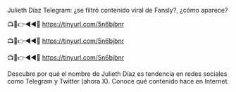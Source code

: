 Julieth Díaz Telegram: ¿se filtró contenido viral de Fansly?, ¿cómo aparece?

📺📱👉◄◄🔴  https://tinyurl.com/5n6bjbnr

📺📱👉◄◄🔴  https://tinyurl.com/5n6bjbnr

📺📱👉◄◄🔴  https://tinyurl.com/5n6bjbnr


Descubre por qué el nombre de Julieth Díaz es tendencia en redes sociales como Telegram y Twitter (ahora X). Conoce qué contenido hace en Internet.
